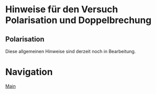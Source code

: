 # Hinweise für den Versuch Polarisation und Doppelbrechung

## Polarisation

Diese allgemeinen Hinweise sind derzeit noch in Bearbeitung.

# Navigation

[Main](https://gitlab.kit.edu/kit/etp-lehre/p2-praktikum/students/-/tree/main/Polarisation)
